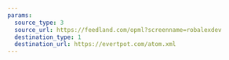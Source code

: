 ```yaml
---
params:
  source_type: 3
  source_url: https://feedland.com/opml?screenname=robalexdev
  destination_type: 1
  destination_url: https://evertpot.com/atom.xml
---
```

